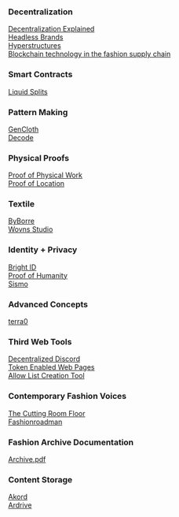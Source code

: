 ### Decentralization

[Decentralization Explained](https://www.youtube.com/watch?v=SrA7XTDCtok)<br/>
[Headless Brands](https://otherinter.net/research/headless-brands/)<br/>
[Hyperstructures](https://jacob.energy/hyperstructures.html)<br/>
[Blockchain technology in the fashion supply chain](https://zuj35osrq635qzo4h2bmc2qqtpmhzv4fcdr45cdrc6opjuyi6uoq.arweave.net/zRO-ulGHt9hl3D6CwWoQm9h814UQ486IcRec9NMI9R0)<br/>

### Smart Contracts

[Liquid Splits](https://docs.0xsplits.xyz/modules/liquid)<br/>

### Pattern Making

[GenCloth](https://gencloth.com/)<br/>
[Decode](https://decodemfg.com/)<br/>


### Physical Proofs

[Proof of Physical Work](https://alliancedao.notion.site/Crypto-Web3-Startup-Ideas-2023-Edition-48d40ccadeeb42a48056659fcce109b1#6785d98467544da3a6935c40e0f1f73c)<br/>
[Proof of Location](https://www.youtube.com/watch?v=EJeMVh4tm1w&t=1s)

### Textile

[ByBorre](https://create.byborre.com/)<br/>
[Wovns Studio](https://www.wovns.com/)


### Identity + Privacy

[Bright ID](https://www.brightid.org/)<br/>
[Proof of Humanity](https://www.proofofhumanity.org/)<br/>
[Sismo](https://www.sismo.io/)<br/>


### Advanced Concepts 

[terra0](https://kdn2cwwmoywc5dhcmwbree6aqnnc4qii6bjwbrq2k3utcosbmnga.arweave.net/UNuhWsx2LC6M4mWDEhPAg1ouQQjwU2DGGlbpMTpBY0w)<br/>

### Third Web Tools

[Decentralized Discord](https://www.console.xyz/)<br/>
[Token Enabled Web Pages](https://highlight.xyz/)<br/>
[Allow List Creation Tool](https://lanyard.org/)<br/>

### Contemporary Fashion Voices 

[The Cutting Room Floor](https://thecuttingroomfloor.com/)<br/>
[Fashionroadman](https://www.youtube.com/fashionroadman)<br/>

### Fashion Archive Documentation

[Archive.pdf](https://www.archivepdf.net/)<br/>

### Content Storage

[Akord](https://v2.akord.com/sign-in?uid=424e1c94-7db2-4180-92d3-e0eeeafaf3e0)<br/>
[Ardrive](https://ardrive.io/)<br/>



